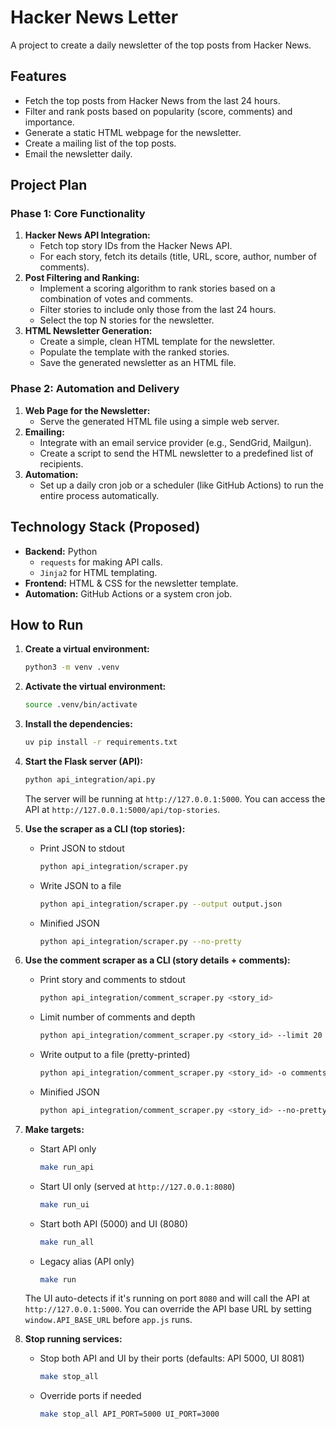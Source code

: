 # Hacker News Letter

A project to create a daily newsletter of the top posts from Hacker News.

## Features

*   Fetch the top posts from Hacker News from the last 24 hours.
*   Filter and rank posts based on popularity (score, comments) and importance.
*   Generate a static HTML webpage for the newsletter.
*   Create a mailing list of the top posts.
*   Email the newsletter daily.

## Project Plan

### Phase 1: Core Functionality

1.  **Hacker News API Integration:**
    *   Fetch top story IDs from the Hacker News API.
    *   For each story, fetch its details (title, URL, score, author, number of comments).
2.  **Post Filtering and Ranking:**
    *   Implement a scoring algorithm to rank stories based on a combination of votes and comments.
    *   Filter stories to include only those from the last 24 hours.
    *   Select the top N stories for the newsletter.
3.  **HTML Newsletter Generation:**
    *   Create a simple, clean HTML template for the newsletter.
    *   Populate the template with the ranked stories.
    *   Save the generated newsletter as an HTML file.

### Phase 2: Automation and Delivery

1.  **Web Page for the Newsletter:**
    *   Serve the generated HTML file using a simple web server.
2.  **Emailing:**
    *   Integrate with an email service provider (e.g., SendGrid, Mailgun).
    *   Create a script to send the HTML newsletter to a predefined list of recipients.
3.  **Automation:**
    *   Set up a daily cron job or a scheduler (like GitHub Actions) to run the entire process automatically.

## Technology Stack (Proposed)

*   **Backend:** Python
    *   `requests` for making API calls.
    *   `Jinja2` for HTML templating.
*   **Frontend:** HTML & CSS for the newsletter template.
*   **Automation:** GitHub Actions or a system cron job.

## How to Run

1.  **Create a virtual environment:**
    ```bash
    python3 -m venv .venv
    ```

2.  **Activate the virtual environment:**
    ```bash
    source .venv/bin/activate
    ```

3.  **Install the dependencies:**
    ```bash
    uv pip install -r requirements.txt
    ```

4.  **Start the Flask server (API):**
    ```bash
    python api_integration/api.py
    ```
    The server will be running at `http://127.0.0.1:5000`.
    You can access the API at `http://127.0.0.1:5000/api/top-stories`.

5.  **Use the scraper as a CLI (top stories):**
    - Print JSON to stdout
      ```bash
      python api_integration/scraper.py
      ```
    - Write JSON to a file
      ```bash
      python api_integration/scraper.py --output output.json
      ```
    - Minified JSON
      ```bash
      python api_integration/scraper.py --no-pretty
      ```

6.  **Use the comment scraper as a CLI (story details + comments):**
    - Print story and comments to stdout
      ```bash
      python api_integration/comment_scraper.py <story_id>
      ```
    - Limit number of comments and depth
      ```bash
      python api_integration/comment_scraper.py <story_id> --limit 20 --max-depth 1
      ```
    - Write output to a file (pretty-printed)
      ```bash
      python api_integration/comment_scraper.py <story_id> -o comments.json
      ```
    - Minified JSON
      ```bash
      python api_integration/comment_scraper.py <story_id> --no-pretty
      ```

7.  **Make targets:**
    - Start API only
      ```bash
      make run_api
      ```
    - Start UI only (served at `http://127.0.0.1:8080`)
      ```bash
      make run_ui
      ```
    - Start both API (5000) and UI (8080)
      ```bash
      make run_all
      ```
    - Legacy alias (API only)
      ```bash
      make run
      ```

    The UI auto-detects if it's running on port `8080` and will call the API at `http://127.0.0.1:5000`. You can override the API base URL by setting `window.API_BASE_URL` before `app.js` runs.

8.  **Stop running services:**
    - Stop both API and UI by their ports (defaults: API 5000, UI 8081)
      ```bash
      make stop_all
      ```
    - Override ports if needed
      ```bash
      make stop_all API_PORT=5000 UI_PORT=3000
      ```
